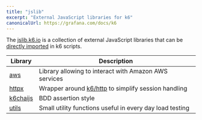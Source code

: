 ```yaml
---
title: "jslib"
excerpt: "External JavaScript libraries for k6"
canonicalUrl: https://grafana.com/docs/k6
---
```


The [jslib.k6.io](https://jslib.k6.io/) is a collection of external JavaScript libraries that can be [directly imported](/using-k6/modules#remote-http-s-modules) in k6 scripts.


| Library | Description |
| -------- | ----------- |
| [aws](/javascript-api/jslib/aws)  | Library allowing to interact with Amazon AWS services |
| [httpx](/javascript-api/jslib/httpx)  | Wrapper around [k6/http](https://k6.io/docs/javascript-api/#k6-http) to simplify session handling |
| [k6chaijs](/javascript-api/jslib/k6chaijs)  | BDD assertion style |
| [utils](/javascript-api/jslib/utils)  | Small utility functions useful in every day load testing |

